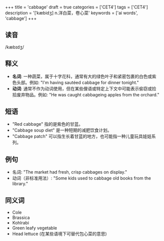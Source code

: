 +++
title = 'cabbage'
draft = true
categories = ['CET4']
tags = ['CET4']
description = '[ˈkæbidʒ] n.洋白菜，卷心菜'
keywords = ['ai words', 'cabbage']
+++

## 读音
/kæbɪdʒ/

## 释义
- **名词**: 一种蔬菜，属于十字花科，通常有大的绿色叶子和紧密包裹的白色或紫色头部。例如: "I'm having sautéed cabbage for dinner tonight."
- **动词**: 通常不作为动词使用，但在某些俚语或特定上下文中可能表示偷窃或捡拾废弃物品。例如: "He was caught cabbageing apples from the orchard."

## 短语
- "Red cabbage" 指的是紫色的甘蓝。
- "Cabbage soup diet" 是一种短期的减肥饮食计划。
- "Cabbage patch" 可以指生长着甘蓝的地方，也可能指一种儿童玩具娃娃系列。

## 例句
- 名词: "The market had fresh, crisp cabbages on display."
- 动词（非标准用法）: "Some kids used to cabbage old books from the library."

## 同义词
- Cole
- Brassica
- Kohlrabi
- Green leafy vegetable
- Head lettuce (在某些语境下可替代包心菜的意思)
